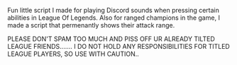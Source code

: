 Fun little script I made for playing Discord sounds when pressing certain abilities in League Of Legends.
Also for ranged champions in the game, I made a script that permenantly shows their attack range.

PLEASE DON'T SPAM TOO MUCH AND PISS OFF UR ALREADY TILTED LEAGUE FRIENDS....... I DO NOT HOLD ANY RESPONSIBILITIES FOR TITLED LEAGUE PLAYERS, SO USE WITH CAUTION..
